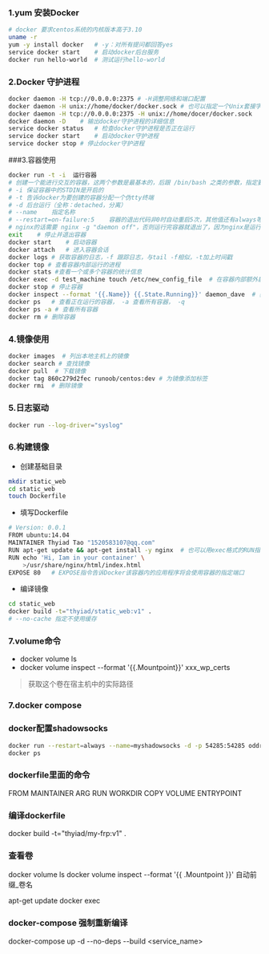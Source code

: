 ### 1.yum 安装Docker
``` bash
# docker 要求centos系统的内核版本高于3.10
uname -r
yum -y install docker   # -y：对所有提问都回答yes
service docker start    # 启动docker后台服务
docker run hello-world  # 测试运行hello-world
```

### 2.Docker 守护进程

``` bash
docker daemon -H tcp://0.0.0.0:2375 # -H调整网络和端口配置
docker daemon -H unix://home/docker/docker.sock # 也可以指定一个Unix套接字路径
docker daemon -H tcp://0.0.0.0:2375 -H unix://home/docer/docker.sock    # 也可以指定多个绑定地址
docker daemon -D    # 输出docker守护进程的详细信息
service docker status   # 检查docker守护进程是否正在运行
service docker start    # 启动docker守护进程
service docker stop # 停止docker守护进程
```

###3.容器使用

``` bash
docker run -t -i  运行容器  
# 创建一个能进行交互的容器，这两个参数是最基本的，后跟 /bin/bash 之类的参数，指定要运行的程序
# -i 保证容器中的STDIN是开启的
# -t 告诉docker为要创建的容器分配一个伪tty终端
# -d 后台运行（全称：detached，分离）
# --name    指定名称
# --restart=on-failure:5    容器的退出代码非0时自动重启5次，其他值还有always等等
# nginx的话需要 nginx -g "daemon off"，否则运行完容器就退出了，因为nginx是运行一个bash（pid为1），容器是把pid为1的程序作为容器是否正在运行的依据，
exit    # 停止并退出容器
docker start    # 启动容器
docker attach   # 进入容器会话
docker logs # 获取容器的日志，-f 跟踪日志，与tail -f相似，-t加上时间戳
docker top # 查看容器内部运行的进程
docker stats #查看一个或多个容器的统计信息
docker exec -d test_machine touch /etc/new_config_file  # 在容器内部额外启动新进程
docker stop # 停止容器
docker inspect --format '{{.Name}} {{.State.Running}}' daemon_dave  # 获取更多的容器信息，--format 来查看指定信息，后面的容器名可以传递多个（同时查看多个容器的信息）
docker ps   # 查看正在运行的容器， -a 查看所有容器， -q 
docker ps -a # 查看所有容器
docker rm # 删除容器
```

### 4.镜像使用

``` bash
docker images  # 列出本地主机上的镜像
docker search # 查找镜像
docker pull  # 下载镜像
docker tag 860c279d2fec runoob/centos:dev # 为镜像添加标签
docker rmi  # 删除镜像
```

### 5.日志驱动

``` bash
docker run --log-driver="syslog"
```

### 6.构建镜像

- 创建基础目录
``` bash
mkdir static_web
cd static_web
touch Dockerfile
```
- 填写Dockerfile
``` bash
# Version: 0.0.1
FROM ubuntu:14.04
MAINTAINER Thyiad Tao "1520583107@qq.com"
RUN apt-get update && apt-get install -y nginx  # 也可以用exec格式的RUN指令：RUN [ "apt-get","-y","nginx" ]
RUN echo 'Hi, Iam in your container' \
    >/usr/share/nginx/html/index.html
EXPOSE 80   # EXPOSE指令告诉Docker该容器内的应用程序将会使用容器的指定端口
```
- 编译镜像
``` bash
cd static_web
docker build -t="thyiad/static_web:v1" .
# --no-cache 指定不使用缓存
```

### 7.volume命令

- docker volume ls
- docker volume inspect --format '{{.Mountpoint}}' xxx_wp_certs
> 获取这个卷在宿主机中的实际路径

### 7.docker compose

### docker配置shadowsocks
``` bash
docker run --restart=always --name=myshadowsocks -d -p 54285:54285 oddrationale/docker-shadowsocks -s 0.0.0.0 -p 54285 -k thyiad -m aes-256-cfb
docker ps
```



### dockerfile里面的命令

FROM
MAINTAINER
ARG
RUN
WORKDIR
COPY
VOLUME
ENTRYPOINT

### 编译dockerfile
docker build -t="thyiad/my-frp:v1" .

### 查看卷
docker volume ls
docker volume inspect --format '{{ .Mountpoint }}' 自动前缀_卷名

apt-get update
docker exec

### docker-compose 强制重新编译

docker-compose up -d --no-deps --build <service_name>
